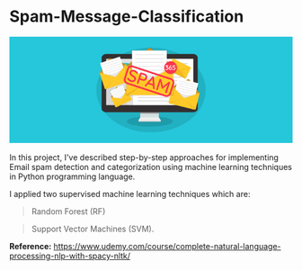 # Spam-Message-Classification

<center><img src="https://github.com/naauuz/Natural-Language-Processing-NLP-with-8-Projects/blob/main/Image/spam.jpeg" class="centerImage"></center>


In this project, I've described step-by-step approaches for implementing Email spam detection and categorization using machine learning techniques in Python programming language.

I applied two supervised machine learning techniques which are:
 
> Random Forest (RF) 

> Support Vector Machines (SVM).

**Reference:**
https://www.udemy.com/course/complete-natural-language-processing-nlp-with-spacy-nltk/

